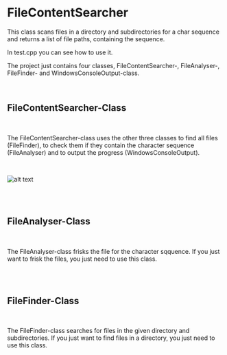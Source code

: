 # FileContentSearcher
This class scans files in a directory and subdirectories for a char sequence and returns a list of file paths, containing the sequence.

In test.cpp you can see how to use it.

The project just contains four classes, FileContentSearcher-, FileAnalyser-, FileFinder- and WindowsConsoleOutput-class. 

<br>

## FileContentSearcher-Class

<br>

The FileContentSearcher-class uses the other three classes to find all files (FileFinder), to check them if they contain the character sequence (FileAnalyser) and to output the progress (WindowsConsoleOutput).

<br>

![alt text](http://cmk.bplaced.net/pictures/fcs_dep.png "Dependencies")

<br><br>

## FileAnalyser-Class

<br>

The FileAnalyser-class frisks the file for the character sqquence. If you just want to frisk the files, you just need to use this class.

<br><br>

## FileFinder-Class

<br>

The FileFinder-class searches for files in the given directory and subdirectories. If you just want to find files in a directory, you just need to use this class.
